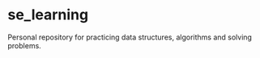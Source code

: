 # se_learning

Personal repository for practicing data structures, algorithms and solving problems.

